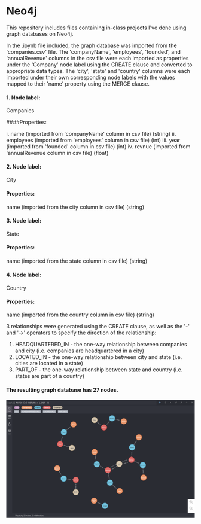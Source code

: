 # Neo4j
This repository includes files containing in-class projects I've done using graph databases on Neo4j.

In the .ipynb file included, the graph database was imported from the 'companies.csv' file. 
The 'companyName', 'employees', 'founded', and 'annualRevenue' columns in the csv file were each imported as properties under 
the 'Company' node label using the CREATE clause and converted to appropriate data types. The 'city', 'state' and 'country' columns
were each imported under their own corresponding node labels with the values mapped to their 'name' property using the MERGE clause.

#### 1. Node label:

Companies

####Properties:

i. name (imported from 'companyName' column in csv file) (string)
ii. employees (imported from 'employees' column in csv file) (int)
iii. year (imported from 'founded' column in csv file) (int)
iv. revnue (imported from 'annualRevenue column in csv file) (float)

#### 2. Node label:

City

#### Properties:

name (imported from the city column in csv file) (string)

#### 3. Node label:

State

#### Properties:

name (imported from the state column in csv file) (string)

#### 4. Node label:

Country

#### Properties:
name (imported from the country column in csv file) (string)


3 relationships were generated using the CREATE clause, as well as the '-' and '->' operators to specify the direction of the relationship:
1. HEADQUARTERED_IN - the one-way relationship between companies and city (i.e. companies are headquartered in a city)
2. LOCATED_IN - the one-way relationship between city and state (i.e. cities are located in a state)
3. PART_OF - the one-way relationship between state and country (i.e. states are part of a country)

#### The resulting graph database has 27 nodes.

![alt text](https://github.com/ctahabee/Neo4j/blob/main/Tahabee_APAN5400_Graph_DB.png?raw=true)
